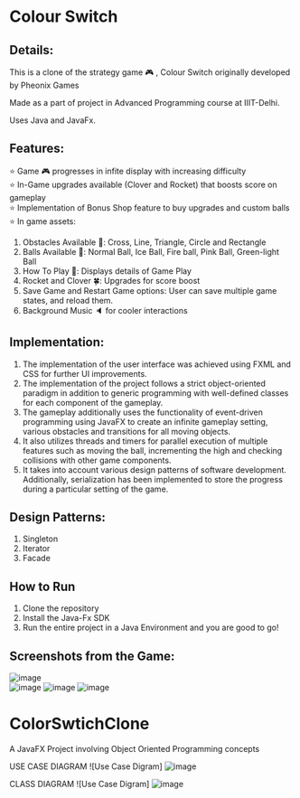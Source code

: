 # Colour Switch


## Details:
This is a clone of the strategy game :video_game: , Colour Switch originally developed by Pheonix Games

Made as a part of project in Advanced Programming course at IIIT-Delhi.

Uses Java and JavaFx.

## Features:
⭐️ Game :video_game: progresses in infite display with increasing difficulty </br>
⭐️ In-Game upgrades available (Clover and Rocket) that boosts score on gameplay </br>
⭐️ Implementation of Bonus Shop feature to buy upgrades and custom balls </br>
⭐️ In game assets: 
  1. Obstacles Available :red_circle:: Cross, Line, Triangle, Circle and Rectangle
  1. Balls Available :softball:: Normal Ball, Ice Ball, Fire ball, Pink Ball, Green-light Ball
  1. How To Play :page_facing_up:: Displays details of Game Play
  1. Rocket and Clover :four_leaf_clover:: Upgrades for score boost 
  1. Save Game and Restart Game options: User can save multiple game states, and reload them. 
  1. Background Music :speaker: for cooler interactions 

## Implementation:
1. The implementation of the user interface was achieved using FXML and CSS for further UI improvements. 
2. The implementation of the project follows a strict object-oriented paradigm in addition to generic programming with well-defined classes for each component of the gameplay.
3. The gameplay additionally uses the functionality of event-driven programming using JavaFX to create an infinite gameplay setting, various obstacles and transitions for all moving objects. 
4. It also utilizes threads and timers for parallel execution of multiple features such as moving the ball, incrementing the high and checking collisions with other game components. 
5. It takes into account various design patterns of software development.
Additionally, serialization has been implemented to store the progress during a particular setting of the game.  

## Design Patterns:
1. Singleton
2. Iterator
3. Facade

## How to Run
1. Clone the repository
2. Install the Java-Fx SDK
3. Run the entire project in a Java Environment and you are good to go!

## Screenshots from the Game:
![image](https://user-images.githubusercontent.com/41303186/227885029-020d8ea1-3ea9-4ee2-a34a-a86a3ce4518b.png)   
![image](https://user-images.githubusercontent.com/41303186/227885145-7fe6206e-8294-4869-9c4c-1c13faa63a9c.png)
![image](https://user-images.githubusercontent.com/41303186/227885187-7c9a53d0-fe11-4fb8-ad96-a463db9b9236.png)
![image](https://user-images.githubusercontent.com/41303186/227885251-4a7011ad-8176-4b6c-9bce-08bbab382c08.png)

# ColorSwtichClone
A JavaFX Project involving Object Oriented Programming concepts

USE CASE DIAGRAM
![Use Case Digram]
![image](https://user-images.githubusercontent.com/41303186/227885725-843a322d-9378-4eb6-a247-5313b6bf4ada.png)


CLASS DIAGRAM
![Use Case Digram]
![image](https://user-images.githubusercontent.com/41303186/227885784-9373c9be-bb49-49a4-ad5d-f4a80a304815.png)
